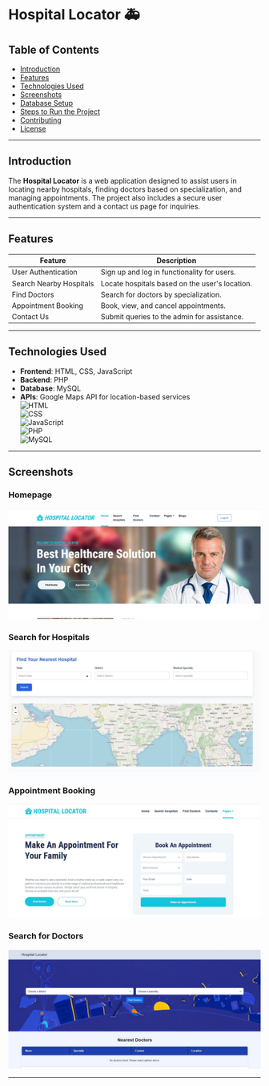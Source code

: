 # Hospital Locator 🚑  

## Table of Contents  
- [Introduction](#introduction)  
- [Features](#features)  
- [Technologies Used](#technologies-used)  
- [Screenshots](#screenshots)  
- [Database Setup](#database-setup)  
- [Steps to Run the Project](#steps-to-run-the-project)  
- [Contributing](#contributing)  
- [License](#license)  


---

## Introduction  
The **Hospital Locator** is a web application designed to assist users in locating nearby hospitals, finding doctors based on specialization, and managing appointments. The project also includes a secure user authentication system and a contact us page for inquiries.  


---


## Features

| Feature               | Description                                     |  
|-----------------------|-------------------------------------------------|  
| User Authentication   | Sign up and log in functionality for users.     |  
| Search Nearby Hospitals | Locate hospitals based on the user's location.|  
| Find Doctors          | Search for doctors by specialization.           |  
| Appointment Booking   | Book, view, and cancel appointments.            |  
| Contact Us            | Submit queries to the admin for assistance.     |  
  

---

## Technologies Used  
- **Frontend**: HTML, CSS, JavaScript  
- **Backend**: PHP  
- **Database**: MySQL  
- **APIs**: Google Maps API for location-based services  
![HTML](https://img.shields.io/badge/HTML-5-orange)  
![CSS](https://img.shields.io/badge/CSS-3-blue)  
![JavaScript](https://img.shields.io/badge/JavaScript-ES6-yellow)  
![PHP](https://img.shields.io/badge/PHP-7.4-purple)  
![MySQL](https://img.shields.io/badge/MySQL-8.0-blue)  

---

## Screenshots  

### Homepage  
![Homepage](screenshots/homepage.jpg)  

### Search for Hospitals  
![Hospital Search](screenshots/maps.jpg)  

### Appointment Booking  
![Appointment Booking](screenshots/appointment.jpg)  

### Search for Doctors 
![Contact Us Page](screenshots/doctor.jpg)  

  

---
